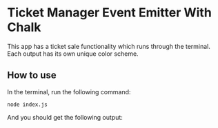 # Ticket Manager Event Emitter With Chalk

This app has a ticket sale functionality which runs through the terminal. Each output has its own unique color scheme.

## How to use

In the terminal, run the following command:

`node index.js`

And you should get the following output:
